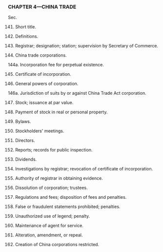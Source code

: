 ### **CHAPTER 4—CHINA TRADE** ###

Sec.

141. Short title.

142. Definitions.

143. Registrar; designation; station; supervision by Secretary of Commerce.

144. China trade corporations.

144a. Incorporation fee for perpetual existence.

145. Certificate of incorporation.

146. General powers of corporation.

146a. Jurisdiction of suits by or against China Trade Act corporation.

147. Stock; issuance at par value.

148. Payment of stock in real or personal property.

149. Bylaws.

150. Stockholders' meetings.

151. Directors.

152. Reports; records for public inspection.

153. Dividends.

154. Investigations by registrar; revocation of certificate of incorporation.

155. Authority of registrar in obtaining evidence.

156. Dissolution of corporation; trustees.

157. Regulations and fees; disposition of fees and penalties.

158. False or fraudulent statements prohibited; penalties.

159. Unauthorized use of legend; penalty.

160. Maintenance of agent for service.

161. Alteration, amendment, or repeal.

162. Creation of China corporations restricted.